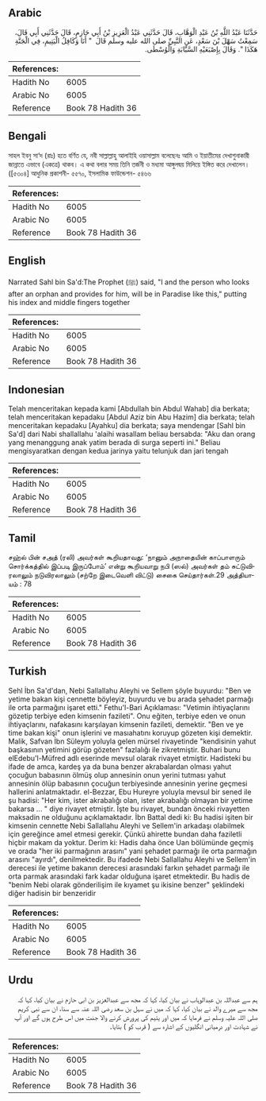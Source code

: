 ## Arabic


<div dir="rtl" lang="ar" style={{fontSize:'larger',backgroundColor:'#f8f9fa',padding:20}}>
حَدَّثَنَا عَبْدُ اللَّهِ بْنُ عَبْدِ الْوَهَّابِ، قَالَ حَدَّثَنِي عَبْدُ الْعَزِيزِ بْنُ أَبِي حَازِمٍ، قَالَ حَدَّثَنِي أَبِي قَالَ، سَمِعْتُ سَهْلَ بْنَ سَعْدٍ، عَنِ النَّبِيِّ صلى الله عليه وسلم قَالَ ‏ "‏ أَنَا وَكَافِلُ الْيَتِيمِ، فِي الْجَنَّةِ هَكَذَا ‏"‏‏.‏ وَقَالَ بِإِصْبَعَيْهِ السَّبَّابَةِ وَالْوُسْطَى‏.‏
</div>
<div style={{backgroundColor:'#f8f9fa',padding:20, marginBottom: 10}}><table> <thead> <tr> <th>References:</th> <th></th> </tr> </thead> <tbody><tr><td>Hadith No</td><td>6005</td></tr><tr><td>Arabic No</td><td>6005</td></tr><tr><td>Reference</td><td>Book 78 Hadith 36</td></tr></tbody></table></div>

## Bengali


<div dir="ltr" lang="bn" style={{fontSize:'larger',backgroundColor:'#f8f9fa',padding:20}}>
সাহল ইবনু সা‘দ (রাঃ) হতে বর্ণিত যে, নবী সাল্লাল্লাহু আলাইহি ওয়াসাল্লাম বলেছেনঃ আমি ও ইয়াতীমের দেখাশুনাকারী জান্নাতে এভাবে (একত্রে) থাকব। এ কথা বলার সময় তিনি তর্জনী ও মধ্যমা আঙ্গুলদ্বয় মিলিয়ে ইঙ্গিত করে দেখালেন। ([৫৩০৪] আধুনিক প্রকাশনী- ৫৫৭০, ইসলামিক ফাউন্ডেশন- ৫৪৬৬
</div>
<div style={{backgroundColor:'#f8f9fa',padding:20, marginBottom: 10}}><table> <thead> <tr> <th>References:</th> <th></th> </tr> </thead> <tbody><tr><td>Hadith No</td><td>6005</td></tr><tr><td>Arabic No</td><td>6005</td></tr><tr><td>Reference</td><td>Book 78 Hadith 36</td></tr></tbody></table></div>

## English


<div dir="ltr" lang="en" style={{fontSize:'larger',backgroundColor:'#f8f9fa',padding:20}}>
Narrated Sahl bin Sa'd:The Prophet (ﷺ) said, "I and the person who looks after an orphan and provides for him, will be in Paradise like this," putting his index and middle fingers together
</div>
<div style={{backgroundColor:'#f8f9fa',padding:20, marginBottom: 10}}><table> <thead> <tr> <th>References:</th> <th></th> </tr> </thead> <tbody><tr><td>Hadith No</td><td>6005</td></tr><tr><td>Arabic No</td><td>6005</td></tr><tr><td>Reference</td><td>Book 78 Hadith 36</td></tr></tbody></table></div>

## Indonesian


<div dir="ltr" lang="id" style={{fontSize:'larger',backgroundColor:'#f8f9fa',padding:20}}>
Telah menceritakan kepada kami [Abdullah bin Abdul Wahab] dia berkata; telah menceritakan kepadaku [Abdul Aziz bin Abu Hazim] dia berkata; telah menceritakan kepadaku [Ayahku] dia berkata; saya mendengar [Sahl bin Sa'd] dari Nabi shallallahu 'alaihi wasallam beliau bersabda: "Aku dan orang yang menanggung anak yatim berada di surga seperti ini." Beliau mengisyaratkan dengan kedua jarinya yaitu telunjuk dan jari tengah
</div>
<div style={{backgroundColor:'#f8f9fa',padding:20, marginBottom: 10}}><table> <thead> <tr> <th>References:</th> <th></th> </tr> </thead> <tbody><tr><td>Hadith No</td><td>6005</td></tr><tr><td>Arabic No</td><td>6005</td></tr><tr><td>Reference</td><td>Book 78 Hadith 36</td></tr></tbody></table></div>

## Tamil


<div dir="ltr" lang="ta" style={{fontSize:'larger',backgroundColor:'#f8f9fa',padding:20}}>
சஹ்ல் பின் சஅத் (ரலி) அவர்கள் கூறியதாவது: ‘நானும் அநாதையின் காப்பாளரும் சொர்க்கத்தில் இப்படி இருப்போம்’ என்று கூறியவாறு நபி (ஸல்) அவர்கள் தம் சுட்டுவிரலாலும் நடுவிரலாலும் (சற்றே இடைவெளி விட்டு) சைகை செய்தார்கள்.29 அத்தியாயம் : 78
</div>
<div style={{backgroundColor:'#f8f9fa',padding:20, marginBottom: 10}}><table> <thead> <tr> <th>References:</th> <th></th> </tr> </thead> <tbody><tr><td>Hadith No</td><td>6005</td></tr><tr><td>Arabic No</td><td>6005</td></tr><tr><td>Reference</td><td>Book 78 Hadith 36</td></tr></tbody></table></div>

## Turkish


<div dir="ltr" lang="tr" style={{fontSize:'larger',backgroundColor:'#f8f9fa',padding:20}}>
Sehl İbn Sa'd'dan, Nebi Sallallahu Aleyhi ve Sellem şöyle buyurdu: "Ben ve yetime bakan kişi cennette böyleyiz, buyurdu ve bu arada şehadet parmağı ile orta parmağını işaret etti." Fethu'l-Bari Açıklaması: "Vetimin ihtiyaçlarını gözetip terbiye eden kimsenin fazileti". Onu eğiten, terbiye eden ve onun ihtiyaçlarını, nafakasını karşılayan kimsenin fazileti, demektir. "Ben ve ye time bakan kişi" onun işlerini ve masıahatını koruyup gözeten kişi demektir. Malik, Safvan İbn Süleym yoluyla gelen mürsel rivayetinde "kendisinin yahut başkasının yetimini görüp gözeten" fazlalığı ile zikretmiştir. Buhari bunu elEdebu'l-Müfred adlı eserinde mevsul olarak rivayet etmiştir. Hadisteki bu ifade de amca, kardeş ya da buna benzer akrabalardan olması yahut çocuğun babasının ölmüş olup annesinin onun yerini tutması yahut annesinin ölüp babasının çocuğun terbiyesinde annesinin yerine geçmesi hallerini anlatmaktadır. el-Bezzar, Ebu Hureyre yoluyla mevsul bir sened ile şu hadisi: "Her kim, ister akrabalığı olan, ister akrabalığı olmayan bir yetime bakarsa ... " diye rivayet etmiştir. İşte bu rivayet, bundan önceki rivayetten maksadin ne olduğunu açıklamaktadır. İbn Battal dedi ki: Bu hadisi işiten bir kimsenin cennette Nebi Sallallahu Aleyhi ve Sellem'in arkadaşı olabilmek için gereğince amel etmesi gerekir. Çünkü ahirette bundan daha faziletli hiçbir makam da yoktur. Derim ki: Hadis daha önce Uan bölümünde geçmiş ve orada "her iki parmağının arasını" yani şehadet parmağı ile orta parmağın arasını "ayırdı", denilmektedir. Bu ifadede Nebi Sallallahu Aleyhi ve Sellem'in derecesi ile yetime bakanın derecesi arasındaki farkın şehadet parmağı ile orta parmak arasındaki fark kadar olduğuna işaret etmektedir. Bu hadis de "benim Nebi olarak gönderilişim ile kıyamet şu ikisine benzer" şeklindeki diğer hadisin bir benzeridir
</div>
<div style={{backgroundColor:'#f8f9fa',padding:20, marginBottom: 10}}><table> <thead> <tr> <th>References:</th> <th></th> </tr> </thead> <tbody><tr><td>Hadith No</td><td>6005</td></tr><tr><td>Arabic No</td><td>6005</td></tr><tr><td>Reference</td><td>Book 78 Hadith 36</td></tr></tbody></table></div>

## Urdu


<div dir="rtl" lang="ur" style={{fontSize:'larger',backgroundColor:'#f8f9fa',padding:20}}>
ہم سے عبداللہ بن عبدالوہاب نے بیان کیا، کہا کہ مجھ سے عبدالعزیز بن ابی حازم نے بیان کیا، کہا کہ مجھ سے میرے والد نے بیان کیا، کہا کہ میں نے سہل بن سعد رضی اللہ عنہ سے سنا، ان سے نبی کریم صلی اللہ علیہ وسلم نے فرمایا کہ میں اور یتیم کی پرورش کرنے والا جنت میں اس طرح ہوں گے اور آپ نے شہادت اور درمیانی انگلیوں کے اشارہ سے ( قرب کو ) بتایا۔
</div>
<div style={{backgroundColor:'#f8f9fa',padding:20, marginBottom: 10}}><table> <thead> <tr> <th>References:</th> <th></th> </tr> </thead> <tbody><tr><td>Hadith No</td><td>6005</td></tr><tr><td>Arabic No</td><td>6005</td></tr><tr><td>Reference</td><td>Book 78 Hadith 36</td></tr></tbody></table></div>